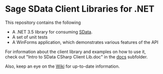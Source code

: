 Sage SData Client Libraries for .NET
====================================

This repository contains the following

*	A .NET 3.5 library for consuming [SData](http://sdata.sage.com).
*	A set of unit tests
*	A WinForms application, which demonstrates various features of the API

For information about the client library and examples on how to use it, check out "Intro to SData CSharp Client Lib.doc" in the [docs](https://github.com/SageScottsdalePlatform/SDataCSharpClientLib/tree/master/docs/) subfolder.

Also, keep an eye on the [Wiki](https://github.com/SageScottsdalePlatform/SDataCSharpClientLib/wikis) for up-to-date information.